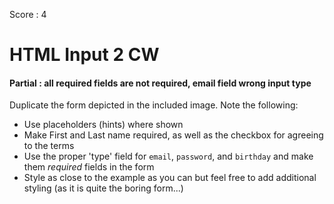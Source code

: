 Score : 4
# HTML Input 2 CW
#### Partial : all required fields are not required, email field wrong input type
Duplicate the form depicted in the included image. Note the following:

* Use placeholders (hints) where shown
* Make First and Last name required, as well as the checkbox for agreeing to the terms
* Use the proper 'type' field for ```email```, ```password```, and ```birthday``` and make them *required* fields in the form
* Style as close to the example as you can but feel free to add additional styling (as it is quite the boring form...)
